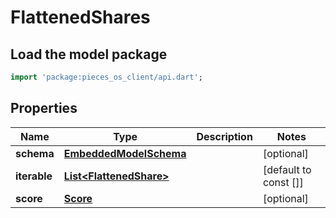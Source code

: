 # FlattenedShares

## Load the model package
```dart
import 'package:pieces_os_client/api.dart';
```

## Properties
Name | Type | Description | Notes
------------ | ------------- | ------------- | -------------
**schema** | [**EmbeddedModelSchema**](EmbeddedModelSchema) |  | [optional] 
**iterable** | [**List\<FlattenedShare\>**](FlattenedShare) |  | [default to const []]
**score** | [**Score**](Score) |  | [optional] 




